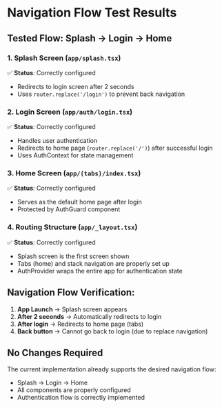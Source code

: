 # Navigation Flow Test Results

## Tested Flow: Splash → Login → Home

### 1. Splash Screen (`app/splash.tsx`)
✅ **Status**: Correctly configured
- Redirects to login screen after 2 seconds
- Uses `router.replace('/login')` to prevent back navigation

### 2. Login Screen (`app/auth/login.tsx`)
✅ **Status**: Correctly configured
- Handles user authentication
- Redirects to home page (`router.replace('/')`) after successful login
- Uses AuthContext for state management

### 3. Home Screen (`app/(tabs)/index.tsx`)
✅ **Status**: Correctly configured
- Serves as the default home page after login
- Protected by AuthGuard component

### 4. Routing Structure (`app/_layout.tsx`)
✅ **Status**: Correctly configured
- Splash screen is the first screen shown
- Tabs (home) and stack navigation are properly set up
- AuthProvider wraps the entire app for authentication state

## Navigation Flow Verification:
1. **App Launch** → Splash screen appears
2. **After 2 seconds** → Automatically redirects to login
3. **After login** → Redirects to home page (tabs)
4. **Back button** → Cannot go back to login (due to replace navigation)

## No Changes Required
The current implementation already supports the desired navigation flow:
- Splash → Login → Home
- All components are properly configured
- Authentication flow is correctly implemented
